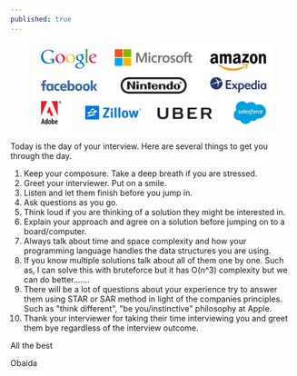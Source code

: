 ```yaml
---
published: true
---
```


<figure>
    <img src="/assets/img/tech-logos.jpg" alt="">
</figure>

Today is the day of your interview. Here are several things to get you through the day.
1. Keep your composure. Take a deep breath if you are stressed.
1. Greet your interviewer. Put on a smile.
1. Listen and let them finish before you jump in.
1. Ask questions as you go.
1. Think loud if you are thinking of a solution they might be interested in.
1. Explain your approach and agree on a solution before jumping on to a board/computer.
1. Always talk about time and space complexity and how your programming language handles the data structures you are using.
1. If you know multiple solutions talk about all of them one by one. Such as, I can solve this with bruteforce but it has O(n^3) complexity but we can do better.......
1. There will be a lot of questions about your experience try to answer them using STAR or SAR method in light of the companies principles. Such as "think different", "be you/instinctive" philosophy at Apple.
1. Thank your interviewer for taking their time interviewing you and greet them bye regardless of the interview outcome.


All the best

Obaida
